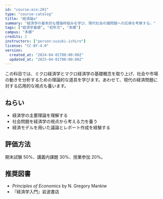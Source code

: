 ```yaml
---
id: "course:eco:201"
type: "course-catalog"
title: "経済論a"
summary: "経済学の基本的な理論枠組みを学び、現代社会の諸問題への応用を考察する。"
tags: ["経済学基礎", "初年次", "本郷"]
campus: "本郷"
credits: 2
instructors: ["person:suzuki-ichiro"]
license: "CC-BY-4.0"
version:
  created_at: "2024-04-01T00:00:00Z"
  updated_at: "2025-04-01T00:00:00Z"
---
```


この科目では、ミクロ経済学とマクロ経済学の基礎概念を取り上げ、社会や市場の動きを分析するための理論的な道具を学びます。あわせて、現代の経済問題に対する応用的な視点も養います。

## ねらい

- 経済学の主要理論を理解する
- 社会問題を経済学の視点から考える力を養う
- 経済モデルを用いた議論とレポート作成を経験する

## 評価方法

期末試験 50%、講義内課題 30%、授業参加 20%。

## 推奨図書

- *Principles of Economics* by N. Gregory Mankiw
- 『経済学入門』岩波書店
